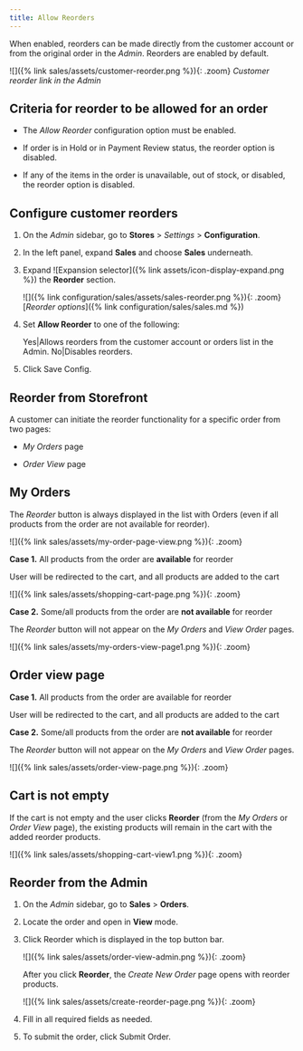 ```yaml
---
title: Allow Reorders
---
```


When enabled, reorders can be made directly from the customer account or from the original order in the _Admin_. Reorders are enabled by default.

![]({% link sales/assets/customer-reorder.png %}){: .zoom}
_Customer reorder link in the Admin_

## Criteria for reorder to be allowed for an order

- The _Allow Reorder_ configuration option must be enabled.

- If order is in Hold or in Payment Review status, the reorder option is disabled.

- If any of the items in the order is unavailable, out of stock, or disabled, the reorder option is disabled.

## Configure customer reorders

1. On the _Admin_ sidebar, go to **Stores** > _Settings_ > **Configuration**.

1. In the left panel, expand **Sales** and choose **Sales** underneath.

1. Expand ![Expansion selector]({% link assets/icon-display-expand.png %}) the **Reorder** section.

   ![]({% link configuration/sales/assets/sales-reorder.png %}){: .zoom}
   [_Reorder options_]({% link configuration/sales/sales.md %})

1. Set **Allow Reorder** to one of the following:

   Yes|Allows reorders from the customer account or orders list in the Admin.
   No|Disables reorders.

1. Click <span class="btn">Save Config</span>.

## Reorder from Storefront

A customer can initiate the reorder functionality for a specific order from two pages:

- _My Orders_ page

- _Order View_ page

## My Orders

The _Reorder_ button is always displayed in the list with Orders (even if all products from the order are not available for reorder).

![]({% link sales/assets/my-order-page-view.png %}){: .zoom}

**Case 1.** All products from the order are **available** for reorder

User will be redirected to the cart, and all products are added to the cart

![]({% link sales/assets/shopping-cart-page.png %}){: .zoom}

**Case 2.** Some/all products from the order are **not available** for reorder

The _Reorder_ button will not appear on the _My Orders_ and _View Order_ pages.

![]({% link sales/assets/my-orders-view-page1.png %}){: .zoom}

## Order view page

**Case 1.** All products from the order are available for reorder

User will be redirected to the cart, and all products are added to the cart

**Case 2.** Some/all products from the order are **not available** for reorder

The _Reorder_ button will not appear on the _My Orders_ and _View Order_ pages.

![]({% link sales/assets/order-view-page.png %}){: .zoom}

## Cart is not empty

If the cart is not empty and the user  clicks **Reorder** (from the _My Orders_  or _Order View_ page), the existing products will remain in the cart with the added reorder products.

![]({% link sales/assets/shopping-cart-view1.png %}){: .zoom}

## Reorder from the Admin

1. On the _Admin_ sidebar, go to **Sales** > **Orders**.

1. Locate the order and open in **View** mode.

1. Click <span class="btn">Reorder</span> which is displayed in the top button bar.

   ![]({% link sales/assets/order-view-admin.png %}){: .zoom}

   After you click **Reorder**, the _Create New Order_ page opens with reorder products.

   ![]({% link sales/assets/create-reorder-page.png %}){: .zoom}

1. Fill in all required fields as needed.

1. To submit the order, click <span class="btn">Submit Order</span>.
